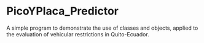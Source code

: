 # PicoYPlaca_Predictor
A simple program to demonstrate the use of classes and objects, applied to the evaluation of vehicular restrictions in Quito-Ecuador.
